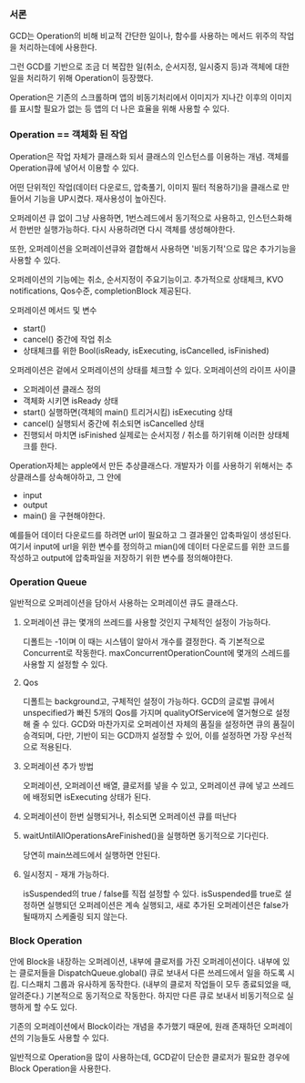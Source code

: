 
### 서론

GCD는 Operation의 비해 비교적 간단한 일이나, 함수를 사용하는 메서드 위주의 작업을 처리하는데에 사용한다.

그런 GCD를 기반으로 조금 더 복잡한 일(취소, 순서지정, 일시중지 등)과 객체에 대한 일을 처리하기 위해 Operation이 등장했다.

Operation은 기존의 스크롤하며 앱의 비동기처리에서 이미지가 지나간 이후의 이미지를 표시할 필요가 없는 등 앱의 더 나은 효율을 위해 사용할 수 있다.


### Operation == 객체화 된 작업

Operation은 작업 자체가 클래스화 되서 클래스의 인스턴스를 이용하는 개념.
객체를 Operation큐에 넣어서 이용할 수 있다.

어떤 단위적인 작업(데이터 다운로드, 압축풀기, 이미지 필터 적용하기)을 클래스로 만들어서 기능을 UP시켰다. 재사용성이 높아진다.

오퍼레이션 큐 없이 그냥 사용하면, 1번스레드에서 동기적으로 사용하고, 인스턴스화해서 한번만 실행가능하다. 다시 사용하려면 다시 객체를 생성해야한다.

또한, 오퍼레이션을 오퍼레이션큐와 결합해서 사용하면 '비동기적'으로 많은 추가기능을 사용할 수 있다.

오퍼레이션의 기능에는 취소, 순서지정이 주요기능이고.
추가적으로 상태체크, KVO notifications, Qos수준, completionBlock 제공된다.

오퍼레이션 메서드 및 변수
- start()
- cancel() 중간에 작업 취소
- 상태체크를 위한 Bool(isReady, isExecuting, isCancelled, isFinished)

오퍼레이션은 겉에서 오퍼레이션의 상태를 체크할 수 있다.
오퍼레이션의 라이프 사이클
- 오퍼레이션 클래스 정의
- 객체화 시키면 isReady 상태
- start() 실행하면(객체의 main() 트리거시킴) isExecuting 상태
- cancel() 실행되서 중간에 취소되면 isCancelled 상태
- 진행되서 마치면 isFinished
실제로는 순서지정 / 취소를 하기위해 이러한 상태체크를 한다.

Operation자체는 apple에서 만든 추상클래스다.
개발자가 이를 사용하기 위해서는 추상클래스를 상속해야하고, 그 안에
- input
- output
- main()
을 구현해야한다.

예를들어 데이터 다운로드를 하려면 url이 필요하고 그 결과물인 압축파일이 생성된다.
여기서 input에 url을 위한 변수를 정의하고 mian()에 데이터 다운로드를 위한 코드를 작성하고
output에 압축파일을 저장하기 위한 변수를 정의해야한다.


### Operation Queue

일반적으로 오퍼레이션을 담아서 사용하는 오퍼레이션 큐도 클래스다.

1. 오퍼레이션 큐는 몇개의 쓰레드를 사용할 것인지 구체적인 설정이 가능하다.

	디폴트는 -1이며 이 때는 시스템이 알아서 개수를 결정한다. 
	즉 기본적으로 Concurrent로 작동한다.
	maxConcurrentOperationCount에 몇개의 스레드를 사용할 지 설정할 수 있다.

2. Qos

	디폴트는 background고, 구체적인 설정이 가능하다.
	GCD의 글로벌 큐에서 unspecified가 빠진 5개의 Qos를 가지며
	qualityOfService에 열거형으로 설정해 줄 수 있다.
	GCD와 마찬가지로 오퍼레이션 자체의 품질을 설정하면 큐의 품질이 승격되며,
	다만, 기반이 되는 GCD까지 설정할 수 있어, 이를 설정하면 가장 우선적으로 적용된다.

3. 오퍼레이션 추가 방법

	오퍼레이션, 오퍼레이션 배열, 클로저를 넣을 수 있고,
	오퍼레이션 큐에 넣고 쓰레드에 배정되면 isExecuting 상태가 된다.

4. 오퍼레이션이 한번 실행되거나, 취소되면 오퍼레이션 큐를 떠난다

5. waitUntilAllOperationsAreFinished()을 실행하면 동기적으로 기다린다.

	 당연히 main쓰레드에서 실행하면 안된다.

6. 일시정지 - 재개 가능하다.

	 isSuspended의 true / false를 직접 설정할 수 있다.
	 isSuspended를 true로 설정하면 실행되던 오퍼레이션은 계속 실행되고,
	 새로 추가된 오퍼레이션은 false가 될때까지 스케줄링 되지 않는다.


### Block Operation

안에 Block을 내장하는 오퍼레이션, 내부에 클로저를 가진 오퍼레이션이다.
내부에 있는 클로저들을 DispatchQueue.global() 큐로 보내서 다른 쓰레드에서 일을 하도록 시킴.
디스패치 그룹과 유사하게 동작한다. (내부의 클로저 작업들이 모두 종료되었을 때, 알려준다.)
기본적으로 동기적으로 작동한다. 하지만 다른 큐로 보내서 비동기적으로 실행하게 할 수도 있다.

기존의 오퍼레이션에서 Block이라는 개념을 추가했기 때문에, 원래 존재하던 오퍼레이션의 기능들도 사용할 수 있다.

일반적으로 Operation을 많이 사용하는데, GCD같이 단순한 클로저가 필요한 경우에 Block Operation을 사용한다.
